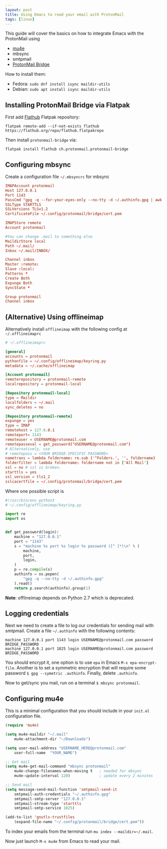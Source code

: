 ```yaml
---
layout: post
title: Using Emacs to read your email with ProtonMail
tags: [linux]
---
```


This guide will cover the basics on how to integrate Emacs with the ProtonMail using

- [mu4e](https://www.djcbsoftware.nl/code/mu/mu4e.html)
- mbsync
- smtpmail
- [ProtonMail Bridge](https://protonmail.com/bridge/)

How to install them:

- Fedora: `sudo dnf install isync maildir-utils`
- Debian: `sudo apt install isync maildir-utils`

<!-- more -->

## Installing ProtonMail Bridge via Flatpak

First add [Flathub](https://www.flathub.org/home) Flatpak repository:

```
flatpak remote-add --if-not-exists flathub https://flathub.org/repo/flathub.flatpakrepo
```

Then install `protonmail-bridge` via:

```
flatpak install flathub ch.protonmail.protonmail-bridge
```

## Configuring mbsync

Create a configuration file `~/.mbsyncrc` for mbsync

```conf
IMAPAccount protonmail
Host 127.0.0.1
Port 1143
PassCmd "gpg -q --for-your-eyes-only --no-tty -d ~/.authinfo.gpg | awk 'FNR == 1 {print $8}'"
SSLType STARTTLS
SSLVersions TLSv1.2
CertificateFile ~/.config/protonmail/bridge/cert.pem

IMAPStore remote
Account protonmail

#You can change .mail to something else
MaildirStore local
Path ~/.mail/
Inbox ~/.mail/INBOX/

Channel inbox
Master :remote:
Slave :local:
Patterns *
Create Both
Expunge Both
SyncState *

Group protonmail
Channel inbox
```

## (Alternative) Using offlineimap

Alternatively install `offlineimap` with the following config at `~/.offlineimaprc`

```conf
# ~/.offlineimaprc

[general]
accounts = protonmail
pythonfile = ~/.config/offlineimap/keyring.py
metadata = ~/.cache/offlineimap

[Account protonmail]
remoterepository = protonmail-remote
localrepository = protonmail-local

[Repository protonmail-local]
type = Maildir
localfolders = ~/.mail
sync_deletes = no

[Repository protonmail-remote]
expunge = yes
type = IMAP
remotehost = 127.0.0.1
remoteport= 1143
remoteuser = USERNAME@protonmail.com
remotepasseval = get_password("USERNAME@protonmail.com")
# Alternatively, use
# remotepass = <YOUR BRIDGE-SPECIFIC PASSWORD>
nametrans = lambda foldername: re.sub ('^Folders.', '', foldername)
folderfilter = lambda foldername: foldername not in ['All Mail']
ssl = no # ssl is broken.
starttls = yes
ssl_version = tls1_2
sslcacertfile = ~/.config/protonmail/bridge/cert.pem
```

Where one possible script is

```python
#!/usr/bin/env python3
# ~/.config/offlineimap/keyring.py

import re
import os


def get_password(login):
    machine = "127.0.0.1"
    port = "1143"
    s = "machine %s port %s login %s password ([^ ]*)\n" % (
        machine,
        port,
        login,
    )
    p = re.compile(s)
    authinfo = os.popen(
        "gpg -q --no-tty -d ~/.authinfo.gpg"
    ).read()
    return p.search(authinfo).group(1)
```

**Note**: offlineimap depends on Python 2.7 which is deprecated.

## Logging credentials

Next we need to create a file to log our credentials for sending mail with smtpmail. Create a file `~/.authinfo` with the following contents:

```
machine 127.0.0.1 port 1143 login USERNAME@protonmail.com password BRIDGE_PASSWORD
machine 127.0.0.1 port 1025 login USERNAME@protonmail.com password BRIDGE_PASSWORD
```

You should encrypt it, one option is to use `epa` in Emacs
`M-x epa-encrypt-file`.
Another is to set a symmetric encryption that will require some password
`$ gpg --symetric .authinfo`. Finally, delete `.authinfo`.

Now to get/sync you mail, run on a terminal `$ mbsync protonmail`.

## Configuring mu4e

This is a minimal configuration that you should include in your `init.el` configuration file.

```lisp
(require 'mu4e)

(setq mu4e-maildir "~/.mail"
    mu4e-attachment-dir "~/Downloads")

(setq user-mail-address "USERNAME_HERE@protonmail.com"
    user-full-name  "YOUR_NAME")

;; Get mail
(setq mu4e-get-mail-command "mbsync protonmail"
    mu4e-change-filenames-when-moving t   ; needed for mbsync
    mu4e-update-interval 120)             ; update every 2 minutes

;; Send mail
(setq message-send-mail-function 'smtpmail-send-it
    smtpmail-auth-credentials "~/.authinfo.gpg"
    smtpmail-smtp-server "127.0.0.1"
    smtpmail-stream-type 'starttls
    smtpmail-smtp-service 1025)

(add-to-list 'gnutls-trustfiles
    (expand-file-name "~/.config/protonmail/bridge/cert.pem"))
```

To index your emails from the terminal run `mu index --maildir=~/.mail`.

Now just launch `M-x mu4e` from Emacs to read your mail.
